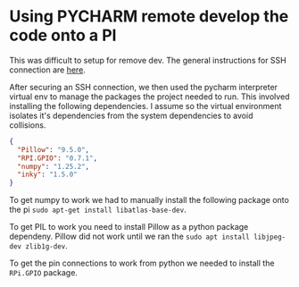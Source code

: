 # Using PYCHARM remote develop the code onto a PI

This was difficult to setup for remove dev.
The general instructions for SSH connection are [here](https://www.hackster.io/Jolley71717/connect-jetbrains-pycharm-to-raspberry-pi-72be15).

After securing an SSH connection, we then used the pycharm interpreter virtual env to manage the packages the project needed to run.
This involved installing the following dependencies.
I assume so the virtual environment isolates it's dependencies from the system dependencies to avoid collisions. 

```json
{
  "Pillow": "9.5.0",
  "RPI.GPIO": "0.7.1",
  "numpy": "1.25.2",
  "inky": "1.5.0"
}
```

To get numpy to work we had to manually install the following package onto the pi `sudo apt-get install libatlas-base-dev`.

To get PIL to work you need to install Pillow as a python package dependeny.
Pillow did not work until we ran the `sudo apt install libjpeg-dev zlib1g-dev`.

To get the pin connections to work from python we needed to install the `RPi.GPIO` package.
